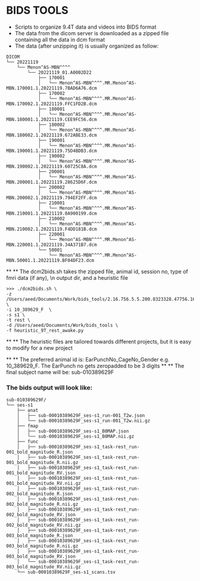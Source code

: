 # BIDS TOOLS
* Scripts to organize 9.4T data and videos into BIDS format
* The data from the dicom server is downloaded as a zipped file containing all the data in dcm format
* The data (after unzipping it) is usually organized as follow:

```
DICOM
└── 20221119
    └── Menon^AS-MBN^^^^
        └── 20221119_01.A0002D22
            ├── 170001
            │   └── Menon^AS-MBN^^^^.MR.Menon^AS-MBN.170001.1.20221119.7BAD6A76.dcm
            ├── 170002
            │   └── Menon^AS-MBN^^^^.MR.Menon^AS-MBN.170002.1.20221119.FFC1FD2B.dcm
            ├── 180001
            │   └── Menon^AS-MBN^^^^.MR.Menon^AS-MBN.180001.1.20221119.CEE9FC56.dcm
            ├── 180002
            │   └── Menon^AS-MBN^^^^.MR.Menon^AS-MBN.180002.1.20221119.672ABE33.dcm
            ├── 190001
            │   └── Menon^AS-MBN^^^^.MR.Menon^AS-MBN.190001.1.20221119.75D4BDB3.dcm
            ├── 190002
            │   └── Menon^AS-MBN^^^^.MR.Menon^AS-MBN.190002.1.20221119.60725C8A.dcm
            ├── 200001
            │   └── Menon^AS-MBN^^^^.MR.Menon^AS-MBN.200001.1.20221119.28625D6F.dcm
            ├── 200002
            │   └── Menon^AS-MBN^^^^.MR.Menon^AS-MBN.200002.1.20221119.794EF2FF.dcm
            ├── 210001
            │   └── Menon^AS-MBN^^^^.MR.Menon^AS-MBN.210001.1.20221119.0A900199.dcm
            ├── 210002
            │   └── Menon^AS-MBN^^^^.MR.Menon^AS-MBN.210002.1.20221119.F4DD181B.dcm
            ├── 220001
            │   └── Menon^AS-MBN^^^^.MR.Menon^AS-MBN.220001.1.20221119.34A371B7.dcm
            └── 50001
                └── Menon^AS-MBN^^^^.MR.Menon^AS-MBN.50001.1.20221119.BF04DF23.dcm
```
** ** The dcm2bids.sh takes the zipped file, animal id, session no, type of fmri data (if any), \n
output dir, and a heuristic file


```
>>> ./dcm2bids.sh \
-z /Users/aeed/Documents/Work/bids_tools/2.16.756.5.5.200.8323328.47756.1669482679.1142.zip   \
-i 10_389629_F  \
-s s1 \
-t rest \
-d /Users/aeed/Documents/Work/bids_tools \
-f heuristic_9T_rest_awake.py
```

** ** The heuristic files are tailored towards different projects, but it is easy to modify for a new project

** ** The preferred animal id is: EarPunchNo_CageNo_Gender e.g. 10_389629_F. The EarPunch no gets zeropadded to be 3 digits
** ** The final subject name will be: sub-010389629F

### The bids output will look like:
```
sub-010389629F/
└── ses-s1
    ├── anat
    │   ├── sub-00010389629F_ses-s1_run-001_T2w.json
    │   └── sub-00010389629F_ses-s1_run-001_T2w.nii.gz
    ├── fmap
    │   ├── sub-00010389629F_ses-s1_B0MAP.json
    │   └── sub-00010389629F_ses-s1_B0MAP.nii.gz
    ├── func
    │   ├── sub-00010389629F_ses-s1_task-rest_run-001_bold_magnitude_R.json
    │   ├── sub-00010389629F_ses-s1_task-rest_run-001_bold_magnitude_R.nii.gz
    │   ├── sub-00010389629F_ses-s1_task-rest_run-001_bold_magnitude_RV.json
    │   ├── sub-00010389629F_ses-s1_task-rest_run-001_bold_magnitude_RV.nii.gz
    │   ├── sub-00010389629F_ses-s1_task-rest_run-002_bold_magnitude_R.json
    │   ├── sub-00010389629F_ses-s1_task-rest_run-002_bold_magnitude_R.nii.gz
    │   ├── sub-00010389629F_ses-s1_task-rest_run-002_bold_magnitude_RV.json
    │   ├── sub-00010389629F_ses-s1_task-rest_run-002_bold_magnitude_RV.nii.gz
    │   ├── sub-00010389629F_ses-s1_task-rest_run-003_bold_magnitude_R.json
    │   ├── sub-00010389629F_ses-s1_task-rest_run-003_bold_magnitude_R.nii.gz
    │   ├── sub-00010389629F_ses-s1_task-rest_run-003_bold_magnitude_RV.json
    │   └── sub-00010389629F_ses-s1_task-rest_run-003_bold_magnitude_RV.nii.gz
    └── sub-00010389629F_ses-s1_scans.tsv
```
